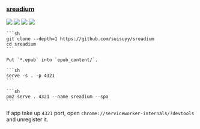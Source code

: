 ### [sreadium](https://github.com/suisuyy/sreadium)

![](https://img.shields.io/github/license/suisuyy/sreadium) [![](https://img.shields.io/github/last-commit/scillidan/sreadium/main)](https://github.com/scillidan/sreadium) ![](https://img.shields.io/badge/Vercel-black?style=flat&logo=Vercel&logoColor=white) ![](https://img.shields.io/badge/GitHub%20Pages-121013?logo=github&logoColor=white)

````{tab} From source
```sh
git clone --depth=1 https://github.com/suisuyy/sreadium
cd sreadium
```

Put `*.epub` into `epub_content/`.

```sh
serve -s . -p 4321
```
````

````{tab} PM2
```sh
pm2 serve . 4321 --name sreadium --spa
```
````

If app take up `4321` port, open `chrome://serviceworker-internals/?devtools` and unregister it.